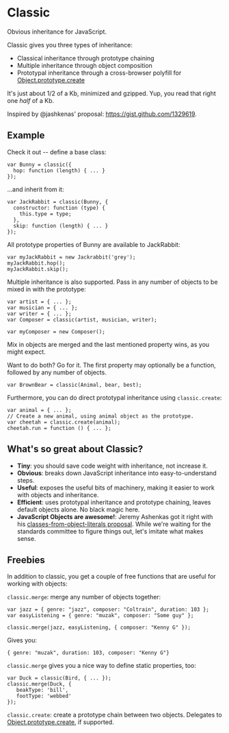 # Classic

Obvious inheritance for JavaScript.

Classic gives you three types of inheritance:

* Classical inheritance through prototype chaining
* Multiple inheritance through object composition
* Prototypal inheritance through a cross-browser polyfill for [Object.prototype.create](https://developer.mozilla.org/en/JavaScript/Reference/Global_Objects/Object/create)

It's just about 1/2 of a Kb, minimized and gzipped. Yup, you read that right one *half* of a Kb.

Inspired by @jashkenas' proposal: <https://gist.github.com/1329619>.

## Example

Check it out -- define a base class:

    var Bunny = classic({
      hop: function (length) { ... }
    });

...and inherit from it:

    var JackRabbit = classic(Bunny, {
      constructor: function (type) {
        this.type = type;
      },
      skip: function (length) { ... }
    });

All prototype properties of Bunny are available to JackRabbit:

    var myJackRabbit = new Jackrabbit('grey');
    myJackRabbit.hop();
    myJackRabbit.skip();

Multiple inheritance is also supported. Pass in any number of
objects to be mixed in with the prototype:

    var artist = { ... };
    var musician = { ... };
    var writer = { ... };
    var Composer = classic(artist, musician, writer);
    
    var myComposer = new Composer();

Mix in objects are merged and the last mentioned property wins,
as you might expect.

Want to do both? Go for it. The first property may optionally be a
function, followed by any number of objects.

    var BrownBear = classic(Animal, bear, best);

Furthermore, you can do direct prototypal inheritance using `classic.create`:

    var animal = { ... };
    // Create a new animal, using animal object as the prototype.
    var cheetah = classic.create(animal);
    cheetah.run = function () { ... };

## What's so great about Classic?

* **Tiny**: you should save code weight with inheritance, not increase it.
* **Obvious**: breaks down JavaScript inheritance into easy-to-understand steps.
* **Useful**: exposes the useful bits of machinery, making it easier to work with objects and inheritance.
* **Efficient**: uses prototypal inheritance and prototype chaining, leaves default objects alone. No black magic here.
* **JavaScript Objects are awesome!**: Jeremy Ashenkas got it right with his [classes-from-object-literals proposal](https://gist.github.com/1329619). While we're waiting for the standards committee to figure things out, let's imitate what makes sense.

## Freebies

In addition to classic, you get a couple of free functions that are useful for working with objects:

`classic.merge`: merge any number of objects together:

    var jazz = { genre: "jazz", composer: "Coltrain", duration: 103 };
    var easyListening = { genre: "muzak", composer: "Some guy" };

    classic.merge(jazz, easyListening, { composer: "Kenny G" });

Gives you:

    { genre: "muzak", duration: 103, composer: "Kenny G"}

`classic.merge` gives you a nice way to define static properties, too:

    var Duck = classic(Bird, { ... });
    classic.merge(Duck, {
       beakType: 'bill',
       footType: 'webbed'
    });

`classic.create`: create a prototype chain between two objects. Delegates to [Object.prototype.create](https://developer.mozilla.org/en/JavaScript/Reference/Global_Objects/Object/create), if supported.